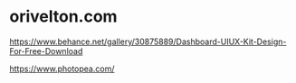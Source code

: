 # orivelton.com




https://www.behance.net/gallery/30875889/Dashboard-UIUX-Kit-Design-For-Free-Download

https://www.photopea.com/